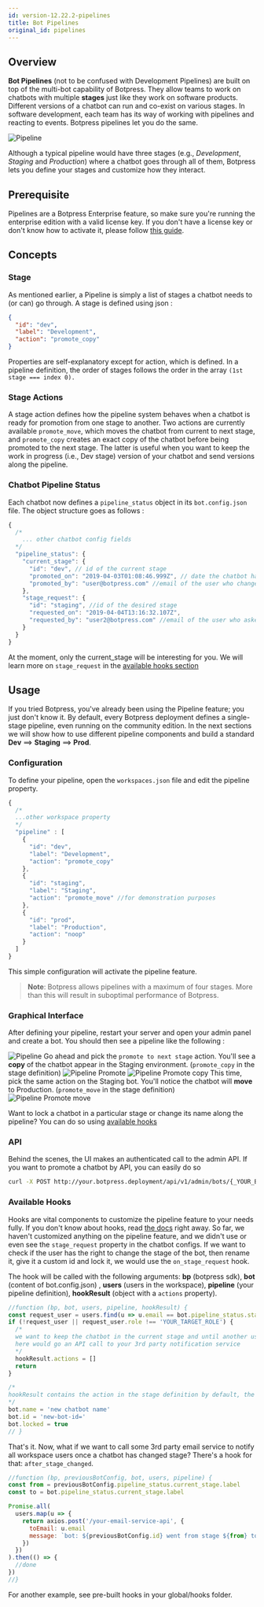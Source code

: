 ```yaml
---
id: version-12.22.2-pipelines
title: Bot Pipelines
original_id: pipelines
---
```


## Overview

**Bot Pipelines** (not to be confused with Development Pipelines) are built on top of the multi-bot capability of Botpress. They allow teams to work on chatbots with multiple **stages** just like they work on software products. Different versions of a chatbot can run and co-exist on various stages. In software development, each team has its way of working with pipelines and reacting to events. Botpress pipelines let you do the same.

![Pipeline](assets/dev-pipeline.png)

Although a typical pipeline would have three stages (e.g., _Development_, _Staging_ and _Production_) where a chatbot goes through all of them, Botpress lets you define your stages and customize how they interact.

## Prerequisite

Pipelines are a Botpress Enterprise feature, so make sure you're running the enterprise edition with a valid license key. If you don't have a license key or don't know how to activate it, please follow [this guide](/docs/pro/licensing).

## Concepts

### Stage

As mentioned earlier, a Pipeline is simply a list of stages a chatbot needs to (or can) go through. A stage is defined using json :

```json
{
  "id": "dev",
  "label": "Development",
  "action": "promote_copy"
}
```

Properties are self-explanatory except for action, which is defined. In a pipeline definition, the order of stages follows the order in the array `(1st stage === index 0).`

### Stage Actions
A stage action defines how the pipeline system behaves when a chatbot is ready for promotion from one stage to another. Two actions are currently available `promote_move`, which moves the chatbot from current to next stage, and `promote_copy` creates an exact copy of the chatbot before being promoted to the next stage. The latter is useful when you want to keep the work in progress (i.e., Dev stage) version of your chatbot and send versions along the pipeline.

### Chatbot Pipeline Status

Each chatbot now defines a `pipeline_status` object in its `bot.config.json` file. The object structure goes as follows :

```js
{
  /*
    ... other chatbot config fields
  */
  "pipeline_status": {
    "current_stage": {
      "id": "dev", // id of the current stage
      "promoted_on": "2019-04-03T01:08:46.999Z", // date the chatbot has moved to this stage
      "promoted_by": "user@botpress.com" //email of the user who changed the stage of the bot
    },
    "stage_request": {
      "id": "staging", //id of the desired stage
      "requested_on": "2019-04-04T13:16:32.107Z",
      "requested_by": "user2@botpress.com" //email of the user who asked for a stage change
    }
  }
}
```

At the moment, only the current_stage will be interesting for you. We will learn more on `stage_request` in the [available hooks section](#available-hooks)

## Usage

If you tried Botpress, you've already been using the Pipeline feature; you just don't know it. By default, every Botpress deployment defines a single-stage pipeline, even running on the community edition. In the next sections we will show how to use different pipeline components and build a standard **Dev** ==> **Staging** ==> **Prod**.

### Configuration

To define your pipeline, open the `workspaces.json` file and edit the pipeline property.

```js
{
  /*
  ...other workspace property
  */
  "pipeline" : [
    {
      "id": "dev",
      "label": "Development",
      "action": "promote_copy"
    },
    {
      "id": "staging",
      "label": "Staging",
      "action": "promote_move" //for demonstration purposes
    },
    {
      "id": "prod",
      "label": "Production",
      "action": "noop"
    }
  ]
}
```

This simple configuration will activate the pipeline feature.

> **Note**: Botpress allows pipelines with a maximum of four stages. More than this will result in suboptimal performance of Botpress.

### Graphical Interface

After defining your pipeline, restart your server and open your admin panel and create a bot. You should then see a pipeline like the following :

![Pipeline](assets/pipeline.png)
Go ahead and pick the `promote to next stage` action. You'll see a **copy** of the chatbot appear in the Staging environment. (`promote_copy` in the stage definition)
![Pipeline Promote](assets/pipeline_promote.png)
![Pipeline Promote copy](assets/pipeline_promoted_copy.png)
This time, pick the same action on the Staging bot. You'll notice the chatbot will **move** to Production. (`promote_move` in the stage definition)
![Pipeline Promote move](assets/pipeline_promoted_move.png)

Want to lock a chatbot in a particular stage or change its name along the pipeline? You can do so using [available hooks](#available-hooks)

### API
Behind the scenes, the UI makes an authenticated call to the admin API. If you want to promote a chatbot by API, you can easily do so

```bash
curl -X POST http://your.botpress.deployment/api/v1/admin/bots/{_YOUR_BOT_ID_}/stage -H="Authorization:Bearer {_YOUR_AUTH_TOKEN_}"
```

### Available Hooks

Hooks are vital components to customize the pipeline feature to your needs fully. If you don't know about hooks, read [the docs](../main/code#hooks) right away.
So far, we haven't customized anything on the pipeline feature, and we didn't use or even see the `stage_request` property in the chatbot configs. If we want to check if the user has the right to change the stage of the bot, then rename it, give it a custom id and lock it,  we would use the `on_stage_request` hook.

The hook will be called with the following arguments: **bp** (botpress sdk), **bot** (content of bot.config.json) , **users** (users in the workspace), **pipeline** (your pipeline definition), **hookResult** (object with a `actions` property).

```js
//function (bp, bot, users, pipeline, hookResult) {
const request_user = users.find(u => u.email == bot.pipeline_status.stage_request.requested_by)
if (!request_user || request_user.role !== 'YOUR_TARGET_ROLE') {
  /*
  we want to keep the chatbot in the current stage and until another user with the correct role promotes it
  here would go an API call to your 3rd party notification service
  */
  hookResult.actions = []
  return
}

/*
hookResult contains the action in the stage definition by default, the promoted chatbot (copied or moved) will have the following properties
*/
bot.name = 'new chatbot name'
bot.id = 'new-bot-id='
bot.locked = true
// }
```

That's it. Now, what if we want to call some 3rd party email service to notify all workspace users once a chatbot has changed stage? There's a hook for that: `after_stage_changed`.

```js
//function (bp, previousBotConfig, bot, users, pipeline) {
const from = previousBotConfig.pipeline_status.current_stage.label
const to = bot.pipeline_status.current_stage.label

Promise.all(
  users.map(u => {
    return axios.post('/your-email-service-api', {
      toEmail: u.email
      message: `bot: ${previousBotConfig.id} went from stage ${from} to ${to}`
    })
  })
).then(() => {
  //done
})
//}
```

For another example, see pre-built hooks in your global/hooks folder.
